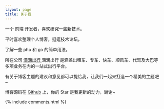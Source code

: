 ```yaml
---
layout: page
title: 关于我
---
```


一个 前端 开发者，喜欢研究一些新技术。
<p>
平时喜欢整理个人博客，逛逛技术论坛。
<p>
了解一些 php 和 go 的简单用法。

<p>

所在公司
<a target="_blank" href="http://www.xiaojukeji.com/index/index"> 滴滴出行 </a>
滴滴出行 是涵盖出租车、专车、快车、顺风车、代驾及大巴等多项业务在内的一站式出行平台。
<p>



有关于博客主题的建议和意见都可以提给我，让我们一起来打造一个精美的主题吧~

<p>

博客源码在 <a target="_blank" href='https://github.com/startheart/startheart.github.io/'>Github</a> 上，你的 Star 是我更新的动力，谢谢~

{% include comments.html %}



